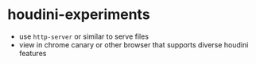 # houdini-experiments

- use `http-server` or similar to serve files
- view in chrome canary or other browser that supports diverse houdini features
